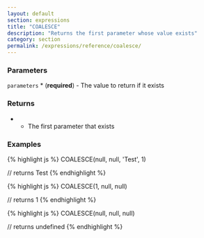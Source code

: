 ```yaml
---
layout: default
section: expressions
title: "COALESCE"
description: "Returns the first parameter whose value exists"
category: section
permalink: /expressions/reference/coalesce/
---
```


### Parameters

`parameters` * (__required__) - The value to return if it exists

### Returns

* - The first parameter that exists

### Examples

{% highlight js %}
COALESCE(null, null, 'Test', 1)

// returns Test
{% endhighlight %}


{% highlight js %}
COALESCE(1, null, null)

// returns 1
{% endhighlight %}


{% highlight js %}
COALESCE(null, null, null)

// returns undefined
{% endhighlight %}